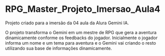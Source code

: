 # RPG_Master_Projeto_Imersao_Aula4

Projeto criado para a imersão da 04 aula da Alura Gemini IA.

O projeto transforma o Gemini em um mestre de RPG que gera a aventura dinamicamente conforme os feedbacks do jogador.
Inicialmente o jogador informa um nome e um tema para aventura e o Gemini vai criando o resto utilizando sua base de informações dinamicamente.

